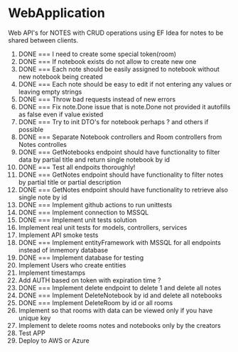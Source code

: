 # WebApplication

Web API's for NOTES with CRUD operations using EF
Idea for notes to be shared between clients.

1. DONE === I need to create some special token(room)
2. DONE === If notebook exists do not allow to create new one
3. DONE === Each note should be easily assigned to notebook without new notebook being created
4. DONE === Each note should be easy to edit if not entering any values or leaving empty strings
5. DONE === Throw bad requests instead of new errors
7. DONE === Fix note.Done issue that is note.Done not provided it autofills as false even if value existed
8. DONE === Try to init DTO's for notebook perhaps ? and others if possible
9. DONE === Separate Notebook controllers and Room controllers from Notes controlles
10. DONE === GetNotebooks endpoint should have functionality to filter data by partial title and return single notebook by id
12. DONE === Test all endpoits thoroughly!
13. DONE === GetNotes endpoint should have functionality to filter notes by partial title or partial description
14. DONE === GetNotes endpoint should have functionality to retrieve also single note by id
18. DONE === Implement github actions to run unittests
19. DONE === Implement connection to MSSQL
20. DONE === Implement unit tests solution
21. Implement real unit tests for models, controllers, services
22. Implement API smoke tests
23. DONE === Implement entityFramework with MSSQL for all endpoints instead of inmemory database
24. DONE === Implement database for testing
25. Implement Users who create entities
26. Implement timestamps
27. Add AUTH based on token with expiration time ?
28. DONE === Implement delete endpoint to delete 1 and delete all notes
29. DONE === Implement DeleteNotebook by id and delete all notebooks
30. DONE === Implement DeleteRoom by id or all rooms
31. Implement so that rooms with data can be viewed only if you have unique key
32. Implement to delete rooms notes and notebooks only by the creators
33. Test APP
34. Deploy to AWS or Azure
